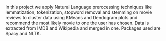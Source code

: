In this project we apply Natural Language prerocessing techniques like lemmatization, tokenization, stopword removal
and stemming on movie reviews to cluster data using KMeans and Dendogram plots and recommend the most likely movie 
to one the user has chosen. Data is extracted from IMDB and Wikipedia and merged in one. Packages used are Spacy and NLTK.
